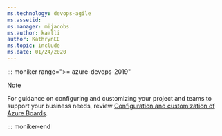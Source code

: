```yaml
---
ms.technology: devops-agile
ms.assetid: 
ms.manager: mijacobs
ms.author: kaelli
author: KathrynEE
ms.topic: include
ms.date: 01/24/2020
---
```


::: moniker range=">= azure-devops-2019"

> [!NOTE]   
> For guidance on configuring and customizing your project and teams to support your business needs, review [Configuration and customization of Azure Boards](../configure-customize.md).  

::: moniker-end